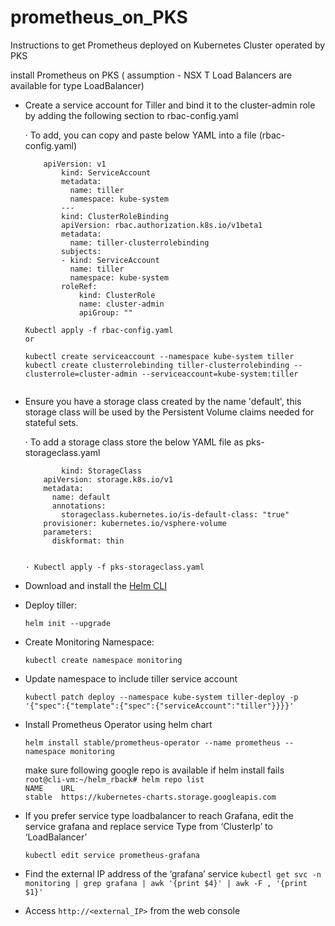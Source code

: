 # prometheus_on_PKS
Instructions to get Prometheus deployed on Kubernetes Cluster operated by PKS

install Prometheus on PKS ( assumption - NSX T Load Balancers are available for type LoadBalancer)


* Create a service account for Tiller and bind it to the cluster-admin role by adding the following section to rbac-config.yaml
 
	· To add, you can copy and paste below YAML into a file (rbac-config.yaml)
	```yaml\
	    apiVersion: v1
            kind: ServiceAccount
            metadata:
              name: tiller
              namespace: kube-system
            ---
            kind: ClusterRoleBinding
            apiVersion: rbac.authorization.k8s.io/v1beta1
            metadata:
              name: tiller-clusterrolebinding
            subjects:
            - kind: ServiceAccount
              name: tiller
              namespace: kube-system
            roleRef:
                kind: ClusterRole
                name: cluster-admin
                apiGroup: ""
 
  Kubectl apply -f rbac-config.yaml
  or 
  
  kubectl create serviceaccount --namespace kube-system tiller
  kubectl create clusterrolebinding tiller-clusterrolebinding --clusterrole=cluster-admin --serviceaccount=kube-system:tiller
  

* Ensure you have a storage class created by the name 'default', this storage class will be used by the Persistent Volume claims needed for stateful sets.
 
	· To add a storage class store the below YAML file as pks-storageclass.yaml
	```yaml\
	        kind: StorageClass
		apiVersion: storage.k8s.io/v1
		metadata:
		  name: default
		  annotations:
		    storageclass.kubernetes.io/is-default-class: "true"
		provisioner: kubernetes.io/vsphere-volume
		parameters:
		  diskformat: thin
		  
 
	· Kubectl apply -f pks-storageclass.yaml
 
* Download and install the [Helm CLI](https://github.com/helm/helm/releases)

* Deploy tiller:

    `helm init --upgrade`

* Create Monitoring Namespace: 

    `kubectl create namespace monitoring`  
    
* Update namespace to include tiller service account

    `kubectl patch deploy --namespace kube-system tiller-deploy -p '{"spec":{"template":{"spec":{"serviceAccount":"tiller"}}}}'`


* Install Prometheus Operator using helm chart

    `helm install stable/prometheus-operator --name prometheus --namespace monitoring`  
    
    make sure following google repo is available if helm install fails     
    `root@cli-vm:~/helm_rback# helm repo list`    
    `NAME    URL`  
    `stable  https://kubernetes-charts.storage.googleapis.com`
    

     
* If you prefer service type loadbalancer to reach Grafana, edit the service grafana and replace service Type from ‘ClusterIp’ to ‘LoadBalancer’
 
	`kubectl edit service prometheus-grafana`
 
* Find the external IP address of the ‘grafana’ service
	`kubectl get svc -n monitoring | grep grafana | awk '{print $4}' | awk -F , '{print $1}'`
 
* Access `http://<external_IP>` from the web console
